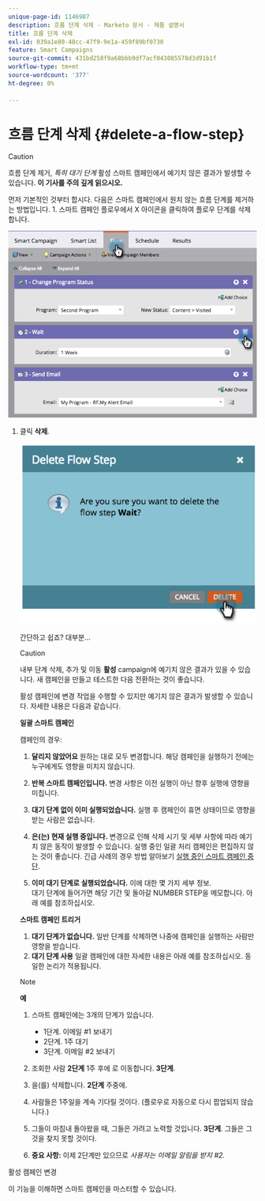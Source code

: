 ```yaml
---
unique-page-id: 1146987
description: 흐름 단계 삭제 - Marketo 문서 - 제품 설명서
title: 흐름 단계 삭제
exl-id: 039a1e80-48cc-47f9-9e1a-459f89bf0730
feature: Smart Campaigns
source-git-commit: 431bd258f9a68bbb9df7acf043085578d3d91b1f
workflow-type: tm+mt
source-wordcount: '377'
ht-degree: 0%

---
```


# 흐름 단계 삭제 {#delete-a-flow-step}

>[!CAUTION]
>
>흐름 단계 제거, _특히 대기 단계_ 활성 스마트 캠페인에서 예기치 않은 결과가 발생할 수 있습니다. **이 기사를 주의 깊게 읽으시오.**

먼저 기본적인 것부터 합시다. 다음은 스마트 캠페인에서 원치 않는 흐름 단계를 제거하는 방법입니다. 1. 스마트 캠페인 플로우에서 X 아이콘을 클릭하여 플로우 단계를 삭제합니다.

![](assets/image2014-9-22-13-3a52-3a20.png)

1. 클릭 **삭제**.

   ![](assets/image2014-9-22-13-3a55-3a25.png)

   간단하고 쉽죠? 대부분...

   >[!CAUTION]
   >
   >내부 단계 삭제, 추가 및 이동 **활성** campaign에 예기치 않은 결과가 있을 수 있습니다. 새 캠페인을 만들고 테스트한 다음 전환하는 것이 좋습니다.

   활성 캠페인에 변경 작업을 수행할 수 있지만 예기치 않은 결과가 발생할 수 있습니다. 자세한 내용은 다음과 같습니다.

   **일괄 스마트 캠페인**

   캠페인의 경우:

   1. **달리지 않았어요** 원하는 대로 모두 변경합니다. 해당 캠페인을 실행하기 전에는 누구에게도 영향을 미치지 않습니다.
   1. **반복 스마트 캠페인입니다.** 변경 사항은 이전 실행이 아닌 향후 실행에 영향을 미칩니다.
   1. **대기 단계 없이 이미 실행되었습니다.** 실행 후 캠페인이 휴면 상태이므로 영향을 받는 사람은 없습니다.
   1. **은(는) 현재 실행 중입니다.** 변경으로 인해 삭제 시기 및 세부 사항에 따라 예기치 않은 동작이 발생할 수 있습니다. 실행 중인 일괄 처리 캠페인은 편집하지 않는 것이 좋습니다. 긴급 사례의 경우 방법 알아보기 [실행 중인 스마트 캠페인 중단](/help/marketo/product-docs/core-marketo-concepts/smart-campaigns/using-smart-campaigns/abort-a-smart-campaign.md).

   1. **이미 대기 단계로 실행되었습니다.** 이에 대한 몇 가지 세부 정보.\
      대기 단계에 들어가면 해당 기간 및 돌아갈 NUMBER STEP을 메모합니다. 아래 예를 참조하십시오.

   **스마트 캠페인 트리거**

   1. **대기 단계가 없습니다.** 일반 단계를 삭제하면 나중에 캠페인을 실행하는 사람만 영향을 받습니다.
   1. **대기 단계 사용** 일괄 캠페인에 대한 자세한 내용은 아래 예를 참조하십시오. 동일한 논리가 적용됩니다.

   >[!NOTE]
   >
   >**예**
   >
   >1. 스마트 캠페인에는 3개의 단계가 있습니다.
   >    * 1단계. 이메일 #1 보내기
   >    * 2단계. 1주 대기
   >    * 3단계. 이메일 #2 보내기
   >
   >1. 조회한 사람 **2단계** 1주 후에 로 이동합니다. **3단계**.
   >1. 을(를) 삭제합니다. **2단계** 주중에.
   >1. 사람들은 1주일을 계속 기다릴 것이다. (플로우로 자동으로 다시 팝업되지 않습니다.)
   >1. 그들이 마침내 돌아왔을 때, 그들은 가려고 노력할 것입니다. **3단계**. 그들은 그것을 찾지 못할 것이다.
   >1. **중요 사항:** 이제 2단계만 있으므로 *사용자는 이메일 알림을 받지 #2.*

활성 캠페인 변경

이 기능을 이해하면 스마트 캠페인을 마스터할 수 있습니다.

